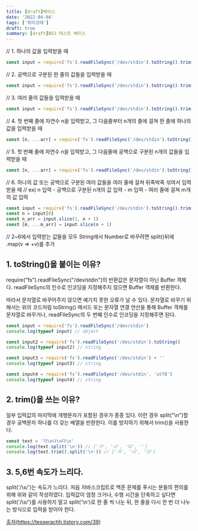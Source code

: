```yaml
---
title: [draft]베이스
date: '2022-04-04'
tags: ['취미코테']
draft: true
summary: [draft]BOJ 테스트 베이스
---
```


// 1. 하나의 값을 입력받을 때

```js
const input = require('fs').readFileSync('/dev/stdin').toString().trim()
```

// 2. 공백으로 구분된 한 줄의 값들을 입력받을 때

```js
const input = require('fs').readFileSync('/dev/stdin').toString().trim().split(' ')
```

// 3. 여러 줄의 값들을 입력받을 때

```js
const input = require('fs').readFileSync('/dev/stdin').toString().trim().split('\n')
```

// 4. 첫 번째 줄에 자연수 n을 입력받고, 그 다음줄부터 n개의 줄에 걸쳐 한 줄에 하나의 값을 입력받을 때

```js
const [n, ...arr] = require('fs').readFileSync('/dev/stdin').toString().trim().split('\n')
```

// 5. 첫 번째 줄에 자연수 n을 입력받고, 그 다음줄에 공백으로 구분된 n개의 값들을 입력받을 때

```js
const [n, ...arr] = require('fs').readFileSync('/dev/stdin').toString().trim().split(/\s/)
```

// 6. 하나의 값 또는 공백으로 구분된 여러 값들을 여러 줄에 걸쳐 뒤죽박죽 섞여서 입력받을 때
// ex) n 입력 - 공백으로 구분된 n개의 값 입력 - m 입력 - 여러 줄에 걸쳐 m개의 값 입력

```js
const input = require('fs').readFileSync('/dev/stdin').toString().trim().split(/\s/)
const n = input[0]
const n_arr = input.slice(1, n + 1)
const [m, ...m_arr] = input.slice(n + 1)
```

// 2~6에서 입력받는 값들을 모두 String에서 Number로 바꾸려면 split()뒤에 .map(v => +v)를 추가

## 1. toString()을 붙이는 이유?

require("fs").readFileSync("/dev/stdin")의 반환값은 문자열이 아닌 Buffer 객체다. readFileSync의 인수로 인코딩을 지정해주지 않으면 Buffer 객체를 반환한다.

따라서 문자열로 바꾸어주지 않으면 예기치 못한 오류가 날 수 있다. 문자열로 바꾸기 위해서는 위의 코드처럼 toString() 메서드 또는 문자열 연결 연산을 통해 Buffer 객체를 문자열로 바꾸거나, readFileSync의 두 번째 인수로 인코딩을 지정해주면 된다.

```js
const input = require('fs').readFileSync('/dev/stdin')
console.log(typeof input) // object

const input2 = require('fs').readFileSync('/dev/stdin').toString()
console.log(typeof input2) // string

const input3 = require('fs').readFileSync('/dev/stdin') + ''
console.log(typeof input3) // string

const input4 = require('fs').readFileSync('/dev/stdin', 'utf8')
console.log(typeof input4) // string
```

## 2. trim()을 쓰는 이유?

일부 입력값의 마지막에 개행문자가 포함된 경우가 종종 있다. 이런 경우 split("\n")할 경우 공백문자 하나를 더 갖는 배열을 반환한다. 이를 방지하기 위해서 trim()을 사용한다.

```js
const text = '가\n나\n다\n'
console.log(text.split('\n')) // ['가', '나', '다', '']
console.log(text.trim().split('\n')) // ['가', '나', '다']
```

## 3. 5,6번 속도가 느리다.

split('/\s/')는 속도가 느리다. 처음 자바스크립트로 백준 문제를 푸시는 분들의 편의를 위해 위와 같이 작성하였다. 입력값이 엄청 크거나, 수행 시간을 단축하고 싶다면 split('/\s/')를 사용하지 말고 split('\n')로 한 줄 씩 나눈 뒤, 한 줄을 다시 한 번 더 나누는 방식으로 입력을 받아야 한다.

[출처](https://tesseractjh.tistory.com/39)(https://tesseractjh.tistory.com/39)
